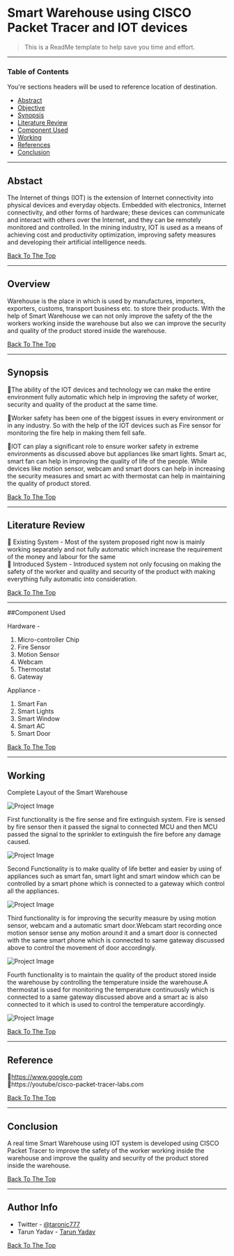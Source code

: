 # Smart Warehouse using CISCO Packet Tracer and IOT devices

> This is a ReadMe template to help save you time and effort.

---

### Table of Contents
You're sections headers will be used to reference location of destination.

- [Abstract](#abstract)
- [Objective](#objective)
- [Synopsis](#synopsis)
- [Literature Review](#literature)
- [Component Used](#compnent)
- [Working](#working)
- [References](#reference)
- [Conclusion](#conclusion)

---

## Abstact

The Internet of things (IOT) is the extension of Internet connectivity into physical devices and everyday objects. Embedded with electronics, Internet connectivity, and other forms of hardware; these devices can communicate and interact with others over the Internet, and they can be remotely monitored and controlled. In the mining industry, IOT is used as a means of achieving cost and productivity optimization, improving safety measures and developing their artificial intelligence needs.


[Back To The Top](#read-me-template)

---

## Overview

 Warehouse is the place in which is used by manufactures, importers, exporters, customs, transport business etc. to store their products. With the help of Smart Warehouse we can not only improve the safety of the the workers working inside the warehouse but also we can improve the security and quality of the product stored inside the warehouse.

[Back To The Top](#read-me-template)

---

## Synopsis

The ability of the IOT devices and technology we can make the entire environment fully automatic which help in improving the safety of worker, security and quality of the product at the same time.

Worker safety has been one of the biggest issues in every environment or in any industry. So with the help of the IOT devices such as Fire sensor for monitoring the fire help in making them fell safe.

IOT can play a significant role to ensure worker safety in extreme environments as discussed above but appliances like smart lights. Smart ac, smart fan can help in improving the quality of life of the people. While devices like motion sensor, webcam and smart doors can help in increasing the security measures and smart ac with thermostat can help in maintaining the quality of product stored.

[Back To The Top](#read-me-template)

---

## Literature Review

		Existing System - Most of the system proposed right now is mainly working separately and not fully automatic which increase the requirement of the money and labour for the same  
		Introduced System - Introduced system not only focusing on making the safety of the worker and quality and security of the product with making everything fully automatic into consideration.

[Back To The Top](#read-me-template)

---

##Component Used

Hardware -

1. Micro-controller Chip
2. Fire Sensor
3. Motion Sensor
4. Webcam
5. Thermostat
6. Gateway

Appliance -

1. Smart Fan
2. Smart Lights
3. Smart Window
4. Smart AC
5. Smart Door


[Back To The Top](#read-me-template)

---

## Working 

Complete Layout of the Smart Warehouse<br>


![Project Image](https://github.com/Tarun-yadav777/Covid_risk_tracker/blob/main/detections/test.gif)

First functionality is the fire sense and fire extinguish system. Fire is sensed by fire sensor then it passed the signal to connected MCU and then MCU passed the signal to the sprinkler to extinguish the fire before any damage caused.<br>


![Project Image](https://github.com/Tarun-yadav777/Covid_risk_tracker/blob/main/detections/test.gif)

Second Functionality is to make quality of life better and easier by using of appliances such as smart fan, smart light and smart window which can be controlled by a smart phone which is connected to a gateway which control all the appliances.<br>


![Project Image](https://github.com/Tarun-yadav777/Covid_risk_tracker/blob/main/detections/test.gif)

Third functionality is for improving the security measure by using motion sensor, webcam and a automatic smart door.Webcam start recording once motion sensor sense any motion around it and a smart door is connected with the same smart phone which is connected to same gateway discussed above to control the movement of door accordingly.<br>


![Project Image](https://github.com/Tarun-yadav777/Covid_risk_tracker/blob/main/detections/test.gif)

Fourth functionality is to maintain the quality of the product stored inside the warehouse by controlling the temperature inside the warehouse.A thermostat is used for monitoring the temperature continuously which is connected to a same gateway discussed above and a smart ac is also connected to it which is used to control the temperature accordingly.<br>


![Project Image](https://github.com/Tarun-yadav777/Covid_risk_tracker/blob/main/detections/test.gif)


[Back To The Top](#read-me-template)

---

## Reference

https://www.google.com	<br>
https://youtube/cisco-packet-tracer-labs.com

[Back To The Top](#read-me-template)

---

## Conclusion
 A real time Smart Warehouse using IOT system is developed using CISCO Packet Tracer to improve the safety of the worker working inside the warehouse and improve the quality and security of the product stored inside the warehouse.  

[Back To The Top](#read-me-template)

---

## Author Info

- Twitter - [@taronic777](https://twitter.com/taronic777)
- Tarun Yadav - [Tarun Yadav](https://www.linkedin.com/in/tarun-yadav-47442112b/)

[Back To The Top](#read-me-template)
